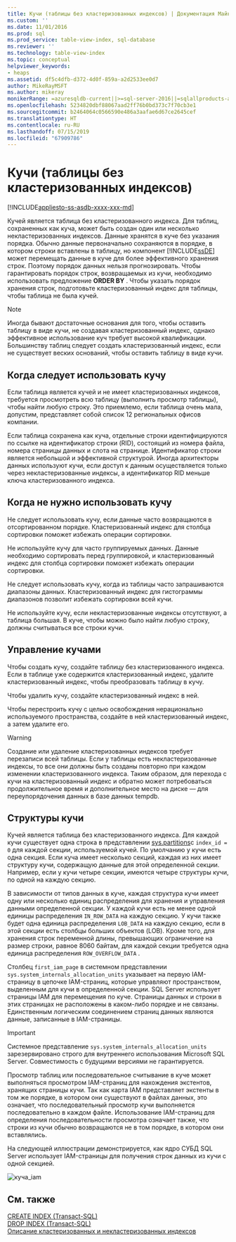 ```yaml
---
title: Кучи (таблицы без кластеризованных индексов) | Документация Майкрософт
ms.custom: ''
ms.date: 11/01/2016
ms.prod: sql
ms.prod_service: table-view-index, sql-database
ms.reviewer: ''
ms.technology: table-view-index
ms.topic: conceptual
helpviewer_keywords:
- heaps
ms.assetid: df5c4dfb-d372-4d0f-859a-a2d2533ee0d7
author: MikeRayMSFT
ms.author: mikeray
monikerRange: =azuresqldb-current||>=sql-server-2016||=sqlallproducts-allversions||>=sql-server-linux-2017||=azuresqldb-mi-current
ms.openlocfilehash: 5234820dbf88067aad2ff76b0bd373c7f70cb3e1
ms.sourcegitcommit: b2464064c0566590e486a3aafae6d67ce2645cef
ms.translationtype: HT
ms.contentlocale: ru-RU
ms.lasthandoff: 07/15/2019
ms.locfileid: "67909786"
---
```

# <a name="heaps-tables-without-clustered-indexes"></a>Кучи (таблицы без кластеризованных индексов)
[!INCLUDE[appliesto-ss-asdb-xxxx-xxx-md](../../includes/appliesto-ss-asdb-xxxx-xxx-md.md)]

  Кучей является таблица без кластеризованного индекса. Для таблиц, сохраненных как куча, может быть создан один или несколько некластеризованных индексов. Данные хранятся в куче без указания порядка. Обычно данные первоначально сохраняются в порядке, в котором строки вставлены в таблицу, но компонент [!INCLUDE[ssDE](../../includes/ssde-md.md)] может перемещать данные в куче для более эффективного хранения строк. Поэтому порядок данных нельзя прогнозировать. Чтобы гарантировать порядок строк, возвращаемых из кучи, необходимо использовать предложение **ORDER BY** . Чтобы указать порядок хранения строк, подготовьте кластеризованный индекс для таблицы, чтобы таблица не была кучей.  
  
> [!NOTE]  
>  Иногда бывают достаточные основания для того, чтобы оставить таблицу в виде кучи, не создавая кластеризованный индекс, однако эффективное использование куч требует высокой квалификации. Большинству таблиц следует создать кластеризованный индекс, если не существует веских оснований, чтобы оставить таблицу в виде кучи.  
  
## <a name="when-to-use-a-heap"></a>Когда следует использовать кучу  
 Если таблица является кучей и не имеет кластеризованных индексов, требуется просмотреть всю таблицу (выполнить просмотр таблицы), чтобы найти любую строку. Это приемлемо, если таблица очень мала, допустим, представляет собой список 12 региональных офисов компании.  
  
 Если таблица сохранена как куча, отдельные строки идентифицируются по ссылке на идентификатор строки (RID), состоящий из номера файла, номера страницы данных и слота на странице. Идентификатор строки является небольшой и эффективной структурой. Иногда архитекторы данных используют кучи, если доступ к данным осуществляется только через некластеризованные индексы, а идентификатор RID меньше ключа кластеризованного индекса.  
  
## <a name="when-not-to-use-a-heap"></a>Когда не нужно использовать кучу  
 Не следует использовать кучу, если данные часто возвращаются в отсортированном порядке. Кластеризованный индекс для столбца сортировки поможет избежать операции сортировки.  
  
 Не используйте кучу для часто группируемых данных. Данные необходимо сортировать перед группировкой, и кластеризованный индекс для столбца сортировки поможет избежать операции сортировки.  
  
 Не следует использовать кучу, когда из таблицы часто запрашиваются диапазоны данных.  Кластеризованный индекс для гистограммы диапазонов позволит избежать сортировки всей кучи.  
  
 Не используйте кучу, если некластеризованные индексы отсутствуют, а таблица большая. В куче, чтобы можно было найти любую строку, должны считываться все строки кучи.  
  
## <a name="managing-heaps"></a>Управление кучами  
 Чтобы создать кучу, создайте таблицу без кластеризованного индекса. Если в таблице уже содержится кластеризованный индекс, удалите кластеризованный индекс, чтобы преобразовать таблицу в кучу.  
  
 Чтобы удалить кучу, создайте кластеризованный индекс в ней.  
  
 Чтобы перестроить кучу с целью освобождения нерационально используемого пространства, создайте в ней кластеризованный индекс, а затем удалите его.  
  
> [!WARNING]  
>  Создание или удаление кластеризованных индексов требует перезаписи всей таблицы. Если у таблицы есть некластеризованные индексы, то все они должны быть созданы повторно при каждом изменении кластеризованного индекса. Таким образом, для перехода с кучи на кластеризованный индекс и обратно может потребоваться продолжительное время и дополнительное место на диске — для переупорядочения данных в базе данных tempdb.  

## <a name="heap-structures"></a>Структуры кучи


Кучей является таблица без кластеризованного индекса. Для каждой кучи существует одна строка в представлении [sys.partitions](../../relational-databases/system-catalog-views/sys-partitions-transact-sql.md)с `index_id = 0` для каждой секции, используемой кучей. По умолчанию у кучи есть одна секция. Если куча имеет несколько секций, каждая из них имеет структуру кучи, содержащую данные для этой определенной секции. Например, если у кучи четыре секции, имеются четыре структуры кучи, по одной на каждую секцию.

В зависимости от типов данных в куче, каждая структура кучи имеет одну или несколько единиц распределения для хранения и управления данными определенной секции. У каждой кучи есть не менее одной единицы распределения `IN_ROW_DATA` на каждую секцию. У кучи также будет одна единица распределения `LOB_DATA` на каждую секцию, если в этой секции есть столбцы больших объектов (LOB). Кроме того, для хранения строк переменной длины, превышающих ограничение на размер строки, равное 8060 байтам, для каждой секции требуется одна единица распределения `ROW_OVERFLOW_DATA` .

Столбец `first_iam_page` в системном представлении `sys.system_internals_allocation_units` указывает на первую IAM-страницу в цепочке IAM-страниц, которые управляют пространством, выделенным для кучи в определенной секции. SQL Server использует страницы IAM для перемещения по куче. Страницы данных и строки в этих страницах не расположены в каком-либо порядке и не связаны. Единственным логическим соединением страниц данных являются данные, записанные в IAM-страницы.

> [!IMPORTANT]  
> Системное представление `sys.system_internals_allocation_units` зарезервировано строго для внутреннего использования Microsoft SQL Server. Совместимость с будущими версиями не гарантируется.
 
Просмотр таблиц или последовательное считывание в куче может выполняться просмотром IAM-страниц для нахождения экстентов, хранящих страницы кучи. Так как карта IAM представляет экстенты в том же порядке, в котором они существуют в файлах данных, это означает, что последовательный просмотр кучи выполняется последовательно в каждом файле. Использование IAM-страниц для определения последовательности просмотра означает также, что строки из кучи обычно возвращаются не в том порядке, в котором они вставлялись.

На следующей иллюстрации демонстрируется, как ядро СУБД SQL Server использует IAM-страницы для получения строк данных из кучи с одной секцией. 

![куча_iam](../../relational-databases/indexes/media/iam-heap.gif)

  
## <a name="related-content"></a>См. также  
[CREATE INDEX (Transact-SQL)](../../t-sql/statements/create-index-transact-sql.md)     
[DROP INDEX (Transact-SQL)](../../t-sql/statements/drop-index-transact-sql.md)     
[Описание кластеризованных и некластеризованных индексов](../../relational-databases/indexes/clustered-and-nonclustered-indexes-described.md)     
  
  
